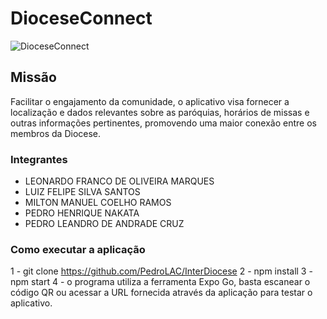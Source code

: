 # DioceseConnect
![DioceseConnect](https://i.imgur.com/l98ThID.jpg)
## Missão
Facilitar o engajamento da comunidade, o aplicativo visa fornecer a localização e dados relevantes sobre as paróquias, horários de missas e outras informações pertinentes, promovendo uma maior conexão entre os membros da Diocese.

### Integrantes
- LEONARDO FRANCO DE OLIVEIRA MARQUES
- LUIZ FELIPE SILVA SANTOS
- MILTON MANUEL COELHO RAMOS
- PEDRO HENRIQUE NAKATA
- PEDRO LEANDRO DE ANDRADE CRUZ

### Como executar a aplicação
1 - git clone https://github.com/PedroLAC/InterDiocese
2 - npm install
3 - npm start
4 - o programa utiliza a ferramenta Expo Go, basta escanear o código QR ou acessar a URL fornecida através da aplicação para testar o aplicativo.
